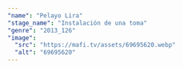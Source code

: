 ```yaml
---
"name": "Pelayo Lira"
"stage_name": "Instalación de una toma"
"genre": "2013_126"
"image":
  "src": "https://mafi.tv/assets/69695620.webp"
  "alt": "69695620"
---
```

